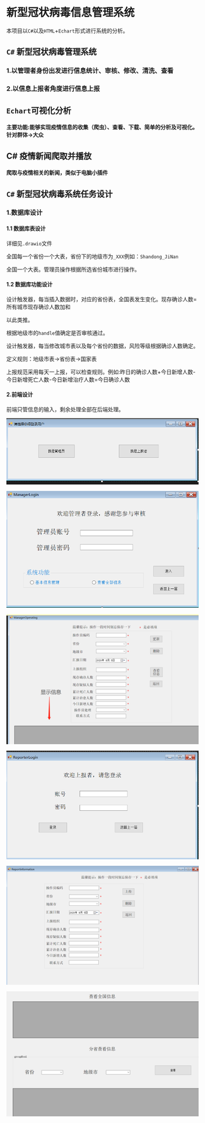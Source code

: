 # 新型冠状病毒信息管理系统
本项目以`C#`以及`HTML`+`Echart`形式进行系统的分析。

## `C#` 新型冠状病毒管理系统

### 1.以管理者身份出发进行信息统计、审核、修改、清洗、查看

### 2.以信息上报者角度进行信息上报

## `Echart`可视化分析

#### 主要功能:能够实现疫情信息的收集（爬虫）、查看、下载、简单的分析及可视化。针对群体->大众

## C# 疫情新闻爬取并播放

#### 爬取与疫情相关的新闻，类似于电脑小插件

## `C#` 新型冠状病毒系统任务设计

### 1.数据库设计

#### 1.1 数据库表设计

详细见`.drawio`文件

全国每一个省份一个大表，省份下的地级市为`_XXX`例如：`Shandong_JiNan`

全国一个大表。管理员操作根据所选省份城市进行操作。

#### 1.2 数据库功能设计

设计触发器，每当插入数据时，对应的省份表，全国表发生变化。现存确诊人数=所有城市现存确诊人数加和

以此类推。

根据地级市的`handle`值确定是否审核通过。

设计触发器，每当修改城市表以及每个省份的数据，风险等级根据确诊人数确定。

定义规则：地级市表->省份表->国家表

上报规范采用每天一上报，可以检查规则。例如:昨日的确诊人数+今日新增人数-今日新增死亡人数-今日新增治疗人数=今日确诊人数

#### 2.前端设计

前端只管信息的输入，剩余处理全部在后端处理。

![1](Image/1.jpg)

![2](Image/2.jpg)

![3](Image/3.jpg)

![4](Image/4.jpg)

![5](Image/5.jpg)

![6](Image/6.jpg)